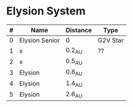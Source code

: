 # Elysion System

| # | Name | Distance | Type |
| --- | --- | --- | --- |
| 0 | Elysion Senior  | 0 | G2V Star |
| 1 | x | 0.2<sub>AU</sub> | ?? |  0.3*0+0.2
| 2 | x | 0.5<sub>AU</sub>  |   |   | 0.3*1+0.2
| 3 | Elysion | 0.8<sub>AU</sub>  |   |   | 0.3*2
| 4 | Elysion | 1.4<sub>AU</sub>  |   |   |0.3*4 + 02
| 5 | Elysion | 2.6<sub>AU</sub>  |   |   |0.3*8 + 02
